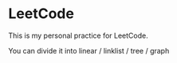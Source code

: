 # LeetCode

This is my personal practice for LeetCode.

You can divide it into linear / linklist / tree / graph
